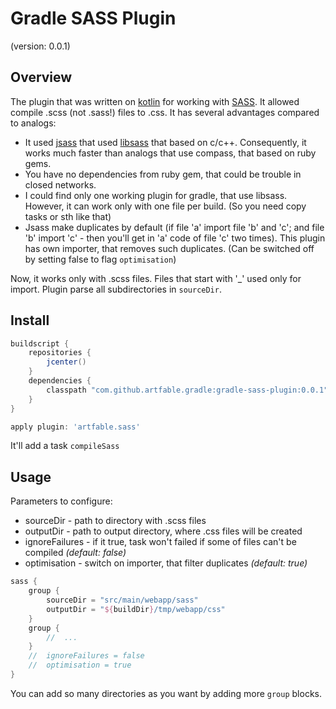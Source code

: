 # Gradle SASS Plugin
(version: 0.0.1)

## Overview
The plugin that was written on [kotlin](https://kotlinlang.org) for working with [SASS](http://sass-lang.com/). It allowed compile .scss (not .sass!) files to .css. 
It has several advantages compared to analogs:
* It used [jsass](https://github.com/bit3/jsass) that used [libsass](http://sass-lang.com/libsass) that based on c/c++. 
Consequently, it works much faster than analogs that use compass, that based on ruby gems.
* You have no dependencies from ruby gem, that could be trouble in closed networks.
* I could find only one working plugin for gradle, that use libsass. However, it can work only with one file per build. (So you need copy tasks or sth like that)
* Jsass make duplicates by default (if file 'a' import file 'b' and 'c'; and file 'b' import 'c' - then you'll get in 'a' code of file 'c' two times). 
This plugin has own importer, that removes such duplicates. (Can be switched off by setting false to flag `optimisation`)

Now, it works only with .scss files. Files that start with '_' used only for import. Plugin parse all subdirectories in `sourceDir`.

## Install
```groovy
buildscript {
    repositories {
        jcenter()
    }
    dependencies {
        classpath "com.github.artfable.gradle:gradle-sass-plugin:0.0.1"
    }
}

apply plugin: 'artfable.sass'
```

It'll add a task `compileSass`

## Usage
Parameters to configure:
+ sourceDir - path to directory with .scss files
+ outputDir - path to output directory, where .css files will be created
+ ignoreFailures - if it true, task won't failed if some of files can't be compiled *(default: false)*
+ optimisation - switch on importer, that filter duplicates *(default: true)* 

```groovy
sass {
    group {
        sourceDir = "src/main/webapp/sass"
        outputDir = "${buildDir}/tmp/webapp/css"
    }
    group {
        //  ...
    }
    //  ignoreFailures = false
    //  optimisation = true
}
```

You can add so many directories as you want by adding more `group` blocks.